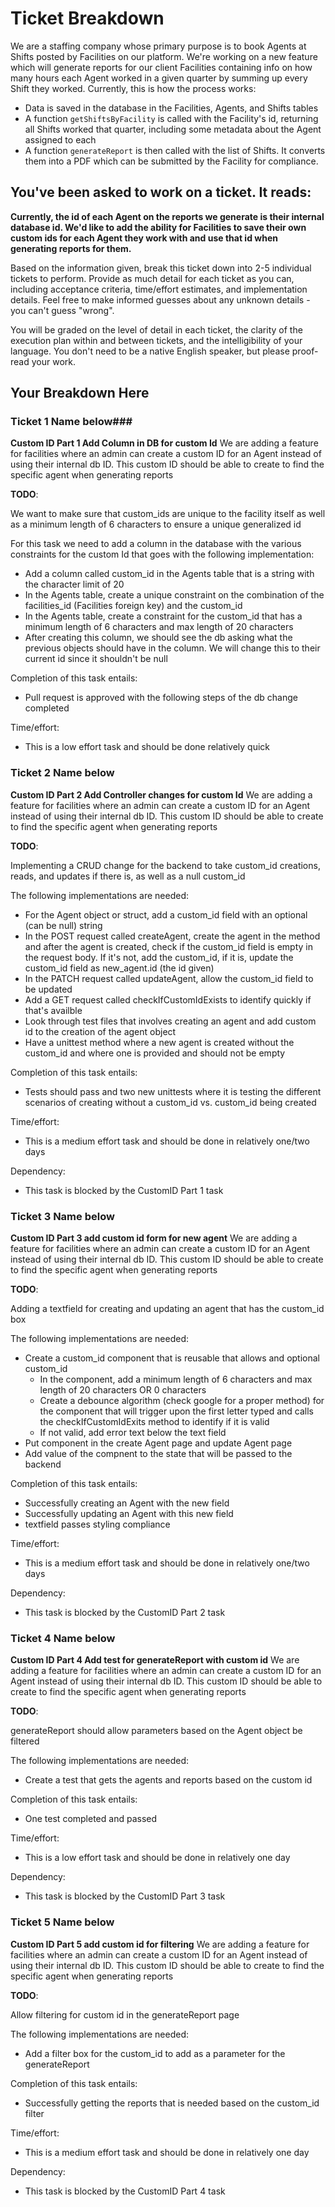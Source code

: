 # Ticket Breakdown
We are a staffing company whose primary purpose is to book Agents at Shifts posted by Facilities on our platform. We're working on a new feature which will generate reports for our client Facilities containing info on how many hours each Agent worked in a given quarter by summing up every Shift they worked. Currently, this is how the process works:

- Data is saved in the database in the Facilities, Agents, and Shifts tables
- A function `getShiftsByFacility` is called with the Facility's id, returning all Shifts worked that quarter, including some metadata about the Agent assigned to each
- A function `generateReport` is then called with the list of Shifts. It converts them into a PDF which can be submitted by the Facility for compliance.

## You've been asked to work on a ticket. It reads:

**Currently, the id of each Agent on the reports we generate is their internal database id. We'd like to add the ability for Facilities to save their own custom ids for each Agent they work with and use that id when generating reports for them.**


Based on the information given, break this ticket down into 2-5 individual tickets to perform. Provide as much detail for each ticket as you can, including acceptance criteria, time/effort estimates, and implementation details. Feel free to make informed guesses about any unknown details - you can't guess "wrong".


You will be graded on the level of detail in each ticket, the clarity of the execution plan within and between tickets, and the intelligibility of your language. You don't need to be a native English speaker, but please proof-read your work.

## Your Breakdown Here

### Ticket 1 Name below###
**Custom ID Part 1 Add Column in DB for custom Id**
We are adding a feature for facilities where an admin can create a custom ID for an Agent instead of using their internal db ID. This custom ID should be able to create to find the specific agent when generating reports

**TODO**:

We want to make sure that custom_ids are unique to the facility itself as well as a minimum length of 6 characters to ensure a unique generalized id 


For this task we need to add a column in the database with the various constraints for the custom Id that goes with the following implementation:
- Add a column called custom_id in the Agents table that is a string with the character limit of 20
- In the Agents table, create a unique constraint on the combination of the facilities_id (Facilities foreign key) and the custom_id 
- In the Agents table, create a constraint for the custom_id that has a minimum length of 6 characters and max length of 20 characters
- After creating this column, we should see the db asking what the previous objects should have in the column. We will change this to their current id since it shouldn't be null

Completion of this task entails:
- Pull request is approved with the following steps of the db change completed 
  
Time/effort:
- This is a low effort task and should be done relatively quick



### Ticket 2 Name below ###
**Custom ID Part 2 Add Controller changes for custom Id**
We are adding a feature for facilities where an admin can create a custom ID for an Agent instead of using their internal db ID. This custom ID should be able to create to find the specific agent when generating reports

**TODO**:

Implementing a CRUD change for the backend to take custom_id creations, reads, and updates if there is, as well as a null custom_id

The following implementations are needed:
- For the Agent object or struct, add a custom_id field with an optional (can be null) string 
- In the POST request called createAgent, create the agent in the method and after the agent is created, check if the custom_id field is empty in the request body. If it's not, add the custom_id, if it is, update the custom_id field as new_agent.id (the id given)
- In the PATCH request called updateAgent, allow the custom_id field to be updated
- Add a GET request called checkIfCustomIdExists to identify quickly if that's availble
- Look through test files that involves creating an agent and add custom id to the creation of the agent object
- Have a unittest method where a new agent is created without the custom_id and where one is provided and should not be empty

Completion of this task entails:
- Tests should pass and two new unittests where it is testing the different scenarios of creating without a custom_id vs. custom_id being created
  
Time/effort:
- This is a medium effort task and should be done in relatively one/two days

Dependency:
- This task is blocked by the CustomID Part 1 task


### Ticket 3 Name below ###
**Custom ID Part 3 add custom id form for new agent**
We are adding a feature for facilities where an admin can create a custom ID for an Agent instead of using their internal db ID. This custom ID should be able to create to find the specific agent when generating reports

**TODO**:

Adding a textfield for creating and updating an agent that has the custom_id box

The following implementations are needed:
- Create a custom_id component that is reusable that allows and optional custom_id
  - In the component, add a minimum length of 6 characters and max length of 20 characters OR 0 characters
  - Create a debounce algorithm (check google for a proper method) for the component that will trigger upon the first letter typed and calls the checkIfCustomIdExits method to identify if it is valid
  - If not valid, add error text below the text field
- Put component in the create Agent page and update Agent page
- Add value of the compnent to the state that will be passed to the backend

Completion of this task entails:
- Successfully creating an Agent with the new field
- Successfully updating an Agent with this new field
- textfield passes styling compliance 
  
Time/effort:
- This is a medium effort task and should be done in relatively one/two days

Dependency:
- This task is blocked by the CustomID Part 2 task

### Ticket 4 Name below ###
**Custom ID Part 4 Add test for generateReport with custom id**
We are adding a feature for facilities where an admin can create a custom ID for an Agent instead of using their internal db ID. This custom ID should be able to create to find the specific agent when generating reports

**TODO**:

generateReport should allow parameters based on the Agent object be filtered

The following implementations are needed:
- Create a test that gets the agents and reports based on the custom id

Completion of this task entails:
- One test completed and passed
  
Time/effort:
- This is a low effort task and should be done in relatively one day

Dependency:
- This task is blocked by the CustomID Part 3 task



### Ticket 5 Name below ###
**Custom ID Part 5 add custom id for filtering**
We are adding a feature for facilities where an admin can create a custom ID for an Agent instead of using their internal db ID. This custom ID should be able to create to find the specific agent when generating reports

**TODO**:

Allow filtering for custom id in the generateReport page

The following implementations are needed:
- Add a filter box for the custom_id to add as a parameter for the generateReport

Completion of this task entails:
- Successfully getting the reports that is needed based on the custom_id filter
  
Time/effort:
- This is a medium effort task and should be done in relatively one day

Dependency:
- This task is blocked by the CustomID Part 4 task



